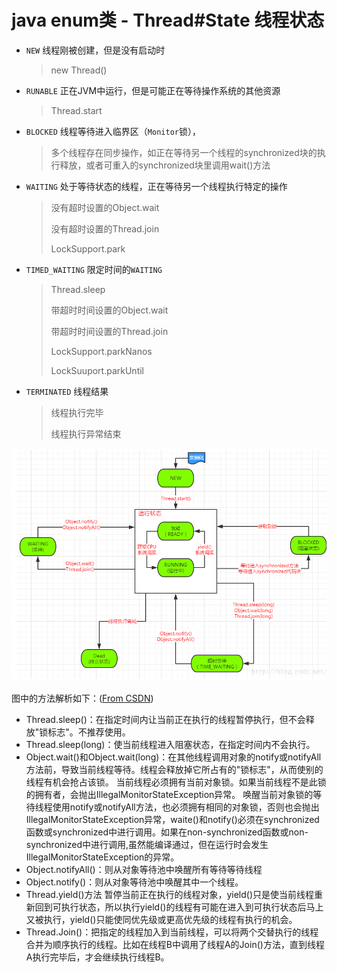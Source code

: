 # java enum类 - Thread#State 线程状态

- `NEW` 线程刚被创建，但是没有启动时
    > new Thread()
- `RUNABLE` 正在JVM中运行，但是可能正在等待操作系统的其他资源
    > Thread.start

- `BLOCKED` 线程等待进入临界区（`Monitor`锁），
    > 多个线程存在同步操作，如正在等待另一个线程的synchronized块的执行释放，或者可重入的synchronized块里调用wait()方法

- `WAITING` 处于等待状态的线程，正在等待另一个线程执行特定的操作
    >没有超时设置的Object.wait
    >
    >没有超时设置的Thread.join
    >
    >LockSupport.park

- `TIMED_WAITING` 限定时间的`WAITING`
    > Thread.sleep
    >
    > 带超时时间设置的Object.wait
    >
    > 带超时时间设置的Thread.join
    >
    > LockSupport.parkNanos
    >
    > LockSuuport.parkUntil
- `TERMINATED` 线程结果
    > 线程执行完毕
    >
    > 线程执行异常结束

![](./img/thread-state.png)

图中的方法解析如下：([From CSDN](https://blog.csdn.net/javazejian/article/details/50878598))

  - Thread.sleep()：在指定时间内让当前正在执行的线程暂停执行，但不会释放"锁标志"。不推荐使用。
  - Thread.sleep(long)：使当前线程进入阻塞状态，在指定时间内不会执行。 
  - Object.wait()和Object.wait(long)：在其他线程调用对象的notify或notifyAll方法前，导致当前线程等待。线程会释放掉它所占有的"锁标志"，从而使别的线程有机会抢占该锁。 当前线程必须拥有当前对象锁。如果当前线程不是此锁的拥有者，会抛出IllegalMonitorStateException异常。 唤醒当前对象锁的等待线程使用notify或notifyAll方法，也必须拥有相同的对象锁，否则也会抛出IllegalMonitorStateException异常，waite()和notify()必须在synchronized函数或synchronized中进行调用。如果在non-synchronized函数或non-synchronized中进行调用,虽然能编译通过，但在运行时会发生IllegalMonitorStateException的异常。 
  - Object.notifyAll()：则从对象等待池中唤醒所有等待等待线程
  - Object.notify()：则从对象等待池中唤醒其中一个线程。
  - Thread.yield()方法 暂停当前正在执行的线程对象，yield()只是使当前线程重新回到可执行状态，所以执行yield()的线程有可能在进入到可执行状态后马上又被执行，yield()只能使同优先级或更高优先级的线程有执行的机会。 
  - Thread.Join()：把指定的线程加入到当前线程，可以将两个交替执行的线程合并为顺序执行的线程。比如在线程B中调用了线程A的Join()方法，直到线程A执行完毕后，才会继续执行线程B。
